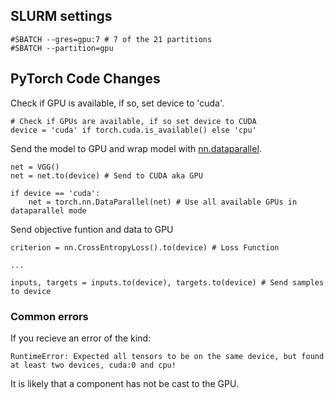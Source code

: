 ## SLURM settings

```
#SBATCH --gres=gpu:7 # 7 of the 21 partitions
#SBATCH --partition=gpu
```

## PyTorch Code Changes

Check if GPU is available, if so, set device to 'cuda'.

```
# Check if GPUs are available, if so set device to CUDA
device = 'cuda' if torch.cuda.is_available() else 'cpu'
```

Send the model to GPU and wrap model with [nn.dataparallel](https://pytorch.org/docs/stable/generated/torch.nn.DataParallel.html).

```
net = VGG()
net = net.to(device) # Send to CUDA aka GPU

if device == 'cuda':
    net = torch.nn.DataParallel(net) # Use all available GPUs in dataparallel mode
```

Send objective funtion and data to GPU

```
criterion = nn.CrossEntropyLoss().to(device) # Loss Function

...

inputs, targets = inputs.to(device), targets.to(device) # Send samples to device
```

### Common errors
If you recieve an error of the kind:

`RuntimeError: Expected all tensors to be on the same device, but found at least two devices, cuda:0 and cpu!`

It is likely that a component has not be cast to the GPU.